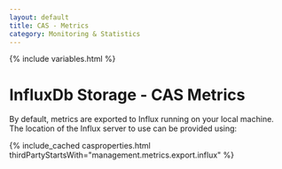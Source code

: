 ```yaml
---
layout: default
title: CAS - Metrics
category: Monitoring & Statistics
---
```


{% include variables.html %}

# InfluxDb Storage - CAS Metrics

By default, metrics are exported to Influx running on your local
machine. The location of the Influx server to use can be provided using:

{% include_cached casproperties.html thirdPartyStartsWith="management.metrics.export.influx" %}
